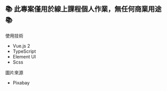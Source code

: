 ## 📚 此專案僅用於線上課程個人作業，無任何商業用途 📚

使用技術

-   Vue.js 2
-   TypeScript
-   Element UI
-   Scss

圖片來源

-   Pixabay

